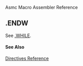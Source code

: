 Asmc Macro Assembler Reference

## .ENDW

See [.WHILE](dot-while.md).

#### See Also

[Directives Reference](readme.md)
